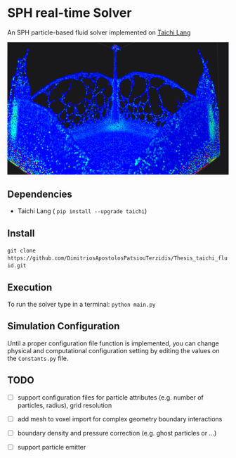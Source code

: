 ﻿# SPH real-time Solver
An SPH particle-based fluid solver implemented on [Taichi Lang](https://www.taichi-lang.org) 

![Part_sim](./images/splash_300K.png)

## Dependencies
- Taichi Lang ( ``` pip install --upgrade taichi ```) 


## Install 
```git clone https://github.com/DimitriosApostolosPatsiouTerzidis/Thesis_taichi_fluid.git```

## Execution
To run the solver type in a terminal:
```python main.py```

## Simulation Configuration
Until a proper configuration file function is implemented, you can change physical and computational configuration setting by editing the values on the ```Constants.py``` file.

## TODO
- [ ] support configuration files for particle attributes (e.g. number of particles, radius), grid resolution
- [ ] add mesh to voxel import for complex geometry boundary interactions   
- [ ] boundary density and pressure correction (e.g. ghost particles or ...)
- [ ] support particle emitter 





